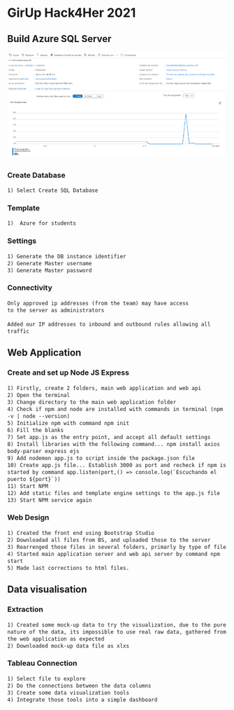 # GirUp Hack4Her 2021

## Build Azure SQL Server
![Amazon](https://github.com/ArmandoDLaRosa/Hack4Her2021/blob/main/Server/azure.png)

  ### Create Database
    1) Select Create SQL Database
  ### Template
    1)  Azure for students
  
  ### Settings
    1) Generate the DB instance identifier
    2) Generate Master username
    3) Generate Master password

  ### Connectivity
    Only approved ip addresses (from the team) may have access 
    to the server as administrators
    
    Added our IP addresses to inbound and outbound rules allowing all traffic
    
## Web Application
  ### Create and set up Node JS Express
    1) Firstly, create 2 folders, main web application and web api
    2) Open the terminal
    3) Change directory to the main web application folder
    4) Check if npm and node are installed with commands in terminal (npm -v | node --version)
    5) Initialize npm with command npm init
    6) Fill the blanks
    7) Set app.js as the entry point, and accept all default settings
    8) Install libraries with the following command... npm install axios body-parser express ejs
    9) Add nodemon app.js to script inside the package.json file
    10) Create app.js file... Establish 3000 as port and recheck if npm is started by command app.listen(port,() => console.log(`Escuchando el puerto ${port}`))
    11) Start NPM
    12) Add static files and template engine settings to the app.js file
    13) Start NPM service again
  ### Web Design
    1) Created the front end using Bootstrap Studio
    2) Downloadad all files from BS, and uploaded those to the server
    3) Rearrenged those files in several folders, primarly by type of file
    4) Started main application server and web api server by command npm start
    5) Made last corrections to html files.
  
## Data visualisation
  ### Extraction
    1) Created some mock-up data to try the visualization, due to the pure nature of the data, its impossible to use real raw data, gathered from the web application as expected
    2) Downloaded mock-up data file as xlxs
  ### Tableau Connection
    1) Select file to explore
    2) Do the connections between the data columns
    3) Create some data visualization tools
    4) Integrate those tools into a simple dashboard
